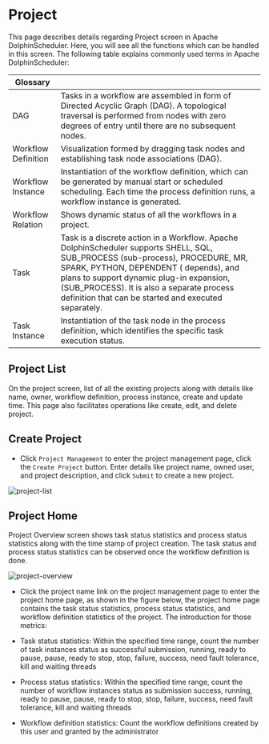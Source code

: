 # Project 

This page describes details regarding Project screen in Apache DolphinScheduler. Here, you will see all the functions which can be handled in this screen. The following table explains commonly used terms in Apache DolphinScheduler:

| Glossary | |
| ------ | -------- |
| DAG | Tasks in a workflow are assembled in form of Directed Acyclic Graph (DAG). A topological traversal is performed from nodes with zero degrees of entry until there are no subsequent nodes. |
| Workflow Definition | Visualization formed by dragging task nodes and establishing task node associations (DAG). | 
| Workflow Instance | Instantiation of the workflow definition, which can be generated by manual start or scheduled scheduling. Each time the process definition runs, a workflow instance is generated. |
| Workflow Relation | Shows dynamic status of all the workflows in a project. |
| Task | Task is a discrete action in a Workflow. Apache DolphinScheduler supports SHELL, SQL, SUB_PROCESS (sub-process), PROCEDURE, MR, SPARK, PYTHON, DEPENDENT ( depends), and plans to support dynamic plug-in expansion, (SUB_PROCESS). It is also a separate process definition that can be started and executed separately. |
| Task Instance | Instantiation of the task node in the process definition, which identifies the specific task execution status. |

## Project List

On the project screen, list of all the existing projects along with details like name, owner, workflow definition, process instance, create and update time. This page also facilitates operations like create, edit, and delete project.

## Create Project

- Click `Project Management` to enter the project management page, click the `Create Project` button. Enter details like project name, owned user, and project description, and click `Submit` to create a new project.

![project-list](../../../../img/new_ui/dev/project/project-list.png)

## Project Home

Project Overview screen shows task status statistics and process status statistics along with the time stamp of project creation. The task status and process status statistics can be observed once the workflow definition is done.

![project-overview](../../../../img/new_ui/dev/project/project-overview.png)

- Click the project name link on the project management page to enter the project home page, as shown in the figure below, the project home page contains the task status statistics, process status statistics, and workflow definition statistics of the project. The introduction for those metrics:

- Task status statistics: Within the specified time range, count the number of task instances status as successful submission, running, ready to pause, pause, ready to stop, stop, failure, success, need fault tolerance, kill and waiting threads
- Process status statistics: Within the specified time range, count the number of workflow instances status as submission success, running, ready to pause, pause, ready to stop, stop, failure, success, need fault tolerance, kill and waiting threads
- Workflow definition statistics: Count the workflow definitions created by this user and granted by the administrator



